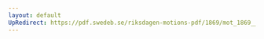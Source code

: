 ```yaml
---
layout: default
UpRedirect: https://pdf.swedeb.se/riksdagen-motions-pdf/1869/mot_1869__ak__00023.pdf
---
```

